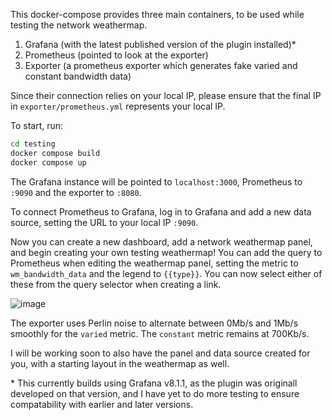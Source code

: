 This docker-compose provides three main containers, to be used while testing the network weathermap.

1. Grafana (with the latest published version of the plugin installed)*
2. Prometheus (pointed to look at the exporter)
3. Exporter (a prometheus exporter which generates fake varied and constant bandwidth data)

Since their connection relies on your local IP, please ensure that the final IP in `exporter/prometheus.yml` represents your local IP.

To start, run:

```bash
cd testing
docker compose build
docker compose up
```

The Grafana instance will be pointed to `localhost:3000`, Prometheus to `:9090` and the exporter to `:8080`.

To connect Prometheus to Grafana, log in to Grafana and add a new data source, setting the URL to your local IP `:9090`.

Now you can create a new dashboard, add a network weathermap panel, and begin creating your own testing weathermap! You can add the query to Prometheus when editing the weathermap panel, setting the metric to `wm_bandwidth_data` and the legend to `{{type}}`. You can now select either of these from the query selector when creating a link.

![image](https://user-images.githubusercontent.com/52898165/142757612-a19c60ae-edbb-4ea2-a9bd-3625c5e8e834.png)

The exporter uses Perlin noise to alternate between 0Mb/s and 1Mb/s smoothly for the `varied` metric. The `constant` metric remains at 700Kb/s.

I will be working soon to also have the panel and data source created for you, with a starting layout in the weathermap as well.

\* This currently builds using Grafana v8.1.1, as the plugin was originall developed on that version, and I have yet to do more testing to ensure compatability with earlier and later versions.
